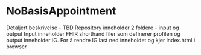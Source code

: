# NoBasisAppointment
Detaljert beskrivelse - TBD
Repository inneholder 2 foldere - input og output
Input inneholder FHIR shorthand filer som definerer profilen og output inneholder IG. For å rendre IG last ned inneholdet og kjør index.html i browser

